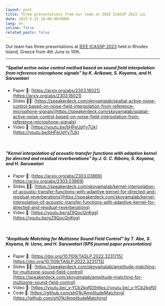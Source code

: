 ```yaml
---
layout: post
title: Three presentations from our team at IEEE ICASSP 2023 🇬🇷
date: 2023-5-25 10:00:00+0900
lang: en
inline: false
related_posts: false
---
```


Our team has three presentations at [IEEE ICASSP 2023](https://2023.ieeeicassp.org/) held in Rhodes Island, Greece from 4th June to 10th. 

***

##### "Spatial active noise control method based on sound field interpolation from reference microphone signals" by K. Arikawa, S. Koyama, and H. Saruwatari
- Paper 📝: [https://arxiv.org/abs/2303.16021](https://arxiv.org/abs/2303.16021)
- Slides 👨‍💻: [https://speakerdeck.com/skoyamalab/spatial-active-noise-control-based-on-noise-field-interpolation-from-reference-microphone-signals](https://speakerdeck.com/skoyamalab/spatial-active-noise-control-based-on-noise-field-interpolation-from-reference-microphone-signals)
- Video 🎥: [https://youtu.be/bHFeUpYy7Uk](https://youtu.be/bHFeUpYy7Uk)
  
<br />
  
##### "Kernel interpolation of acoustic transfer functions with adaptive kernel for directed and residual reverberations" by J. G. C. Ribeiro, S. Koyama, and H. Saruwatari
- Paper 📝: [https://arxiv.org/abs/2303.03869](https://arxiv.org/abs/2303.03869)
- Slides 👨‍💻: [https://speakerdeck.com/skoyamalab/kernel-interpolation-of-acoustic-transfer-functions-with-adaptive-kernel-for-directed-and-residual-reverberations](https://speakerdeck.com/skoyamalab/kernel-interpolation-of-acoustic-transfer-functions-with-adaptive-kernel-for-directed-and-residual-reverberations)
- Video 🎥: [https://youtu.be/gZ9QocQnKgg](https://youtu.be/gZ9QocQnKgg)
  
<br />
  
##### "Amplitude Matching for Multizone Sound Field Control" by T. Abe, S. Koyama, N. Ueno, and H. Saruwatari (SPS journal paper presentation)
- Paper 📝: [https://doi.org/10.1109/TASLP.2022.3231715](https://doi.org/10.1109/TASLP.2022.3231715)
- Slides 👨‍💻: [https://speakerdeck.com/skoyamalab/amplitude-matching-for-multizone-sound-field-control](https://speakerdeck.com/skoyamalab/amplitude-matching-for-multizone-sound-field-control)
- Video 🎥: [https://youtu.be/_v-YCb2kgf0](https://youtu.be/_v-YCb2kgf0)
- Code 🔨: [https://github.com/sh01k/AmplitudeMatching](https://github.com/sh01k/AmplitudeMatching)
